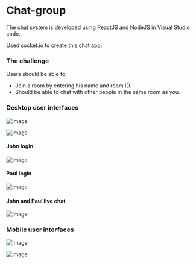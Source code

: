 # Chat-group
The chat system is developed using ReactJS and NodeJS in Visual Studio code.

Used socket.io to create this chat app.

### The challenge
Users should be able to:

- Join a room by entering his name and room ID.
- Should be able to chat with other people in the same room as you.

### Desktop user interfaces
![image](https://github.com/ThisumiSamarasekara/Chat-group/assets/77894368/42aaba4b-f6a2-4190-8b19-40d326416d78)

![image](https://github.com/ThisumiSamarasekara/Chat-group/assets/77894368/5b06c06d-d393-414a-b31c-ce75b4083629)

#### John login
![image](https://github.com/ThisumiSamarasekara/Chat-group/assets/77894368/acf1129c-f648-4295-bbe3-5cb261269697)

#### Paul login
![image](https://github.com/ThisumiSamarasekara/Chat-group/assets/77894368/294628db-feec-429b-84b7-710baa8233b7)

#### John and Paul live chat
![image](https://github.com/ThisumiSamarasekara/Chat-group/assets/77894368/6fd54ade-853d-4d7d-be95-d71ea2bef137)

### Mobile user interfaces
![image](https://github.com/ThisumiSamarasekara/Chat-group/assets/77894368/e2992c32-310b-4137-8961-7722ee51b445)

![image](https://github.com/ThisumiSamarasekara/Chat-group/assets/77894368/e4ac764c-cb23-41c1-b38c-3ce488086372)
